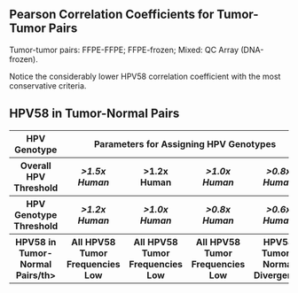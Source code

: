 Pearson Correlation Coefficients for Tumor-Tumor Pairs
-----------------


Tumor-tumor pairs: FFPE-FFPE; FFPE-frozen; Mixed: QC Array (DNA-frozen).

Notice the considerably lower HPV58 correlation coefficient with the most conservative criteria.

HPV58 in Tumor-Normal Pairs
-----------------

<table>
  <tbody>
    <tr>
	<th align="center">HPV Genotype</th>
	<th align="center" colspan="4">Parameters for Assigning HPV Genotypes</th>
    </tr>
    <tr>
	<th align="center">Overall HPV Threshold</th>
  	<th align="center"><i>&gt1.5x Human</i></th>
	<th align="center">&gt1.2x Human</th>
	<th align="center"><i>&gt1.0x Human</i></th>
	<th align="center"><i>&gt0.8x Human</i></th>
    </tr>
    <tr>
	<th align="center">HPV Genotype Threshold</th>
  	<th align="center"><i>&gt1.2x Human</i></th>
	<th align="center"><i>&gt1.0x Human</i></th>
	<th align="center"><i>&gt0.8x Human</i></th>
	<th align="center"><i>&gt0.6x Human</i></th>
    </tr>
    <tr>
	<th align="center">HPV58 in Tumor-Normal Pairs/th>
  	<th align="center">All HPV58 Tumor Frequencies Low</th>
	<th align="center">All HPV58 Tumor Frequencies Low</th>
	<th align="center">All HPV58 Tumor Frequencies Low</th>
	<th align="center"><b>HPV58 Tumor-Normal Divergence</b></th>
    </tr>
</tbody>
</table>
